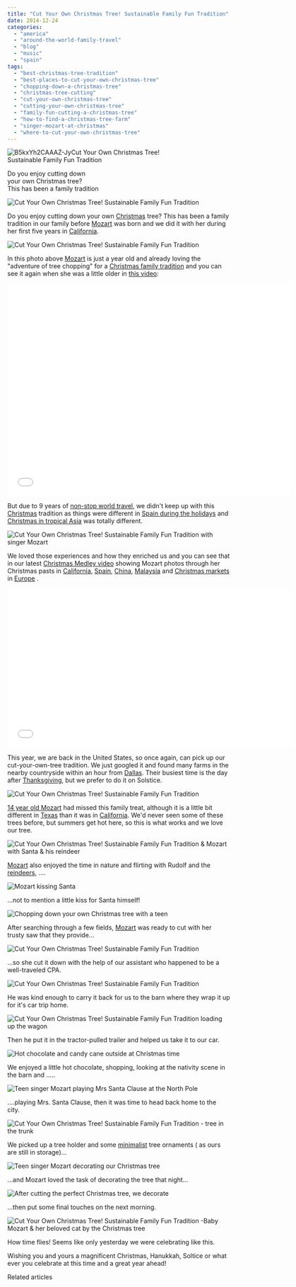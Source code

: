```yaml
---
title: "Cut Your Own Christmas Tree! Sustainable Family Fun Tradition"
date: 2014-12-24
categories: 
  - "america"
  - "around-the-world-family-travel"
  - "blog"
  - "music"
  - "spain"
tags: 
  - "best-christmas-tree-tradition"
  - "best-places-to-cut-your-own-christmas-tree"
  - "chopping-down-a-christmas-tree"
  - "christmas-tree-cutting"
  - "cut-your-own-christmas-tree"
  - "cutting-your-own-christmas-tree"
  - "family-fun-cutting-a-christmas-tree"
  - "how-to-find-a-christmas-tree-farm"
  - "singer-mozart-at-christmas"
  - "where-to-cut-your-own-christmas-tree"
---
```


![B5kxYh2CAAAZ-Jy](https://pub-ac94b3f306b24c0dba4238943c97f2e1.r2.dev/6a00e5502a9507883301b7c726f511970b.jpg)Cut Your Own Christmas Tree!  
Sustainable Family Fun Tradition  
  
Do you enjoy cutting down  
your own Christmas tree?  
This has been a family tradition

<!--more-->  
![Cut Your Own Christmas Tree! Sustainable Family Fun Tradition](https://pub-ac94b3f306b24c0dba4238943c97f2e1.r2.dev/6a00e5502a9507883301b8d0b0b709970c.png)  
  
Do you enjoy cutting down your own [Christmas](https://pub-ac94b3f306b24c0dba4238943c97f2e1.r2.dev/2012/12/worlds-best-christmas.html "world's best christmas") tree? This has been a family tradition in our family before [Mozart](https://pub-ac94b3f306b24c0dba4238943c97f2e1.r2.dev/2013/12/trilingual-mozart-travel-kid-expert-speaks-at-gec-about-world-education.html "Mozart trilingual travek kid expert speaker") was born and we did it with her during her first five years in [California](https://pub-ac94b3f306b24c0dba4238943c97f2e1.r2.dev/2012/08/top-10-california-destinations.html "top 10 California destinations").  
  
![Cut Your Own Christmas Tree! Sustainable Family Fun Tradition](https://pub-ac94b3f306b24c0dba4238943c97f2e1.r2.dev/6a00e5502a9507883301bb07cb9d4a970d.png)  
  
In this photo above [Mozart](https://pub-ac94b3f306b24c0dba4238943c97f2e1.r2.dev/2014/12/mozart-sings-youre-not-alone-on-the-radio-possibly-a-movie.html "teen singer Mozart sings \"You're Not Alone\" on the radio and in a movie") is just a year old and already loving the "adventure of tree chopping" for a [Christmas family tradition](https://pub-ac94b3f306b24c0dba4238943c97f2e1.r2.dev/2009/12/how-to-enjoy-family-travel-abroad-at-christmas-digital-nomad-4hww-extended-travel-holidays.html "How to enjoy family travel abroad at Christmas") and you can see it again when she was a little older in [this video](https://www.youtube.com/watch?v=hxBFv5AAxhw "best Christmas youtube video"):  
  

<iframe allowfullscreen src="//www.youtube.com/embed/hxBFv5AAxhw" frameborder="0" height="480" width="640"></iframe>

  
  
But due to 9 years of [non-stop world travel](https://pub-ac94b3f306b24c0dba4238943c97f2e1.r2.dev/2012/12/around-the-world-family-travel.html "around the world family travel with soultravelers3"), we didn't keep up with this [Christmas](https://pub-ac94b3f306b24c0dba4238943c97f2e1.r2.dev/2011/12/christmas-holiday-travel-ideas-for-family-getaways.html "Christmas holiday travel ideas") tradition as things were different in [Spain during the holidays](https://pub-ac94b3f306b24c0dba4238943c97f2e1.r2.dev/2006/12/xmas-evela-noch.html "Christmas in Spain ") and [Christmas in tropical Asia](https://pub-ac94b3f306b24c0dba4238943c97f2e1.r2.dev/2010/12/tropical-christmas-abroad-in-asia.html "Christmas in tropical Asia") was totally different.  
  
![Cut Your Own Christmas Tree! Sustainable Family Fun Tradition with singer Mozart](https://pub-ac94b3f306b24c0dba4238943c97f2e1.r2.dev/6a00e5502a9507883301bb07cb9dc2970d.png)  
  
We loved those experiences and how they enriched us and you can see that in our latest [Christmas Medley video](https://www.youtube.com/watch?v=jc5u4fcIpZI&list=UUcMwuQFsEJfOct29ZTa0v8w "Merry Christmas Medley with Mozart") showing Mozart photos through her Christmas pasts in [California](https://pub-ac94b3f306b24c0dba4238943c97f2e1.r2.dev/2011/11/home-for-the-holidays.html "home for the holidays"), [Spain](https://pub-ac94b3f306b24c0dba4238943c97f2e1.r2.dev/2007/01/santa-come-or-p.html "Christmas in Spain"), [China](https://pub-ac94b3f306b24c0dba4238943c97f2e1.r2.dev/2012/12/christmas-in-asia-happy-holidays.html "Christmas in Asia"), [Malaysia](https://pub-ac94b3f306b24c0dba4238943c97f2e1.r2.dev/2010/12/first-christmas-in-asia.html "Christmas in Malaysia") and [Christmas markets](https://pub-ac94b3f306b24c0dba4238943c97f2e1.r2.dev/2011/11/christmas-markets-in-europe-dont-miss.html "Christmas markets in Europe") in [Europe](https://pub-ac94b3f306b24c0dba4238943c97f2e1.r2.dev/2012/02/5-best-european-family-vacations.html "best europe family vacations") .  
  

<iframe allowfullscreen src="//www.youtube.com/embed/jc5u4fcIpZI" frameborder="0" height="360" width="640"></iframe>

  
  
This year, we are back in the United States, so once again, can pick up our cut-your-own-tree tradition. We just googled it and found many farms in the nearby countryside within an hour from [Dallas](https://pub-ac94b3f306b24c0dba4238943c97f2e1.r2.dev/2014/02/dallas-luxury-resort-arriving-to-big-d-in-style.html "Dallas Four Seasons arrival"). Their busiest time is the day after [Thanksgiving](https://pub-ac94b3f306b24c0dba4238943c97f2e1.r2.dev/2013/11/giving-thanks-and-thanksgiving-around-the-world.html "giving thanks on Thanksgiving"), but we prefer to do it on Solstice.  
  
  
  
![Cut Your Own Christmas Tree! Sustainable Family Fun Tradition ](https://pub-ac94b3f306b24c0dba4238943c97f2e1.r2.dev/6a00e5502a9507883301b8d0b0b749970c.png)  
  
[14 year old Mozart](https://pub-ac94b3f306b24c0dba4238943c97f2e1.r2.dev/2014/10/mozart-sings-at-the-house-of-blues.html "teen Mozart sings at the House of Blues") had missed this family treat, although it is a little bit different in [Texas](https://pub-ac94b3f306b24c0dba4238943c97f2e1.r2.dev/2014/02/omg-snow-in-dallas.html "snow in dallas") than it was in [California](https://pub-ac94b3f306b24c0dba4238943c97f2e1.r2.dev/2014/01/california-winter-beach-escape-.html "California winter beach escape"). We'd never seen some of these trees before, but summers get hot here, so this is what works and we love our tree.  
  
![Cut Your Own Christmas Tree! Sustainable Family Fun Tradition & Mozart with Santa & his reindeer](https://pub-ac94b3f306b24c0dba4238943c97f2e1.r2.dev/6a00e5502a9507883301bb07cb9d7d970d.png)  
  
[Mozart](https://pub-ac94b3f306b24c0dba4238943c97f2e1.r2.dev/2014/03/mozart-beautiful-teen-singer-songwriter-musician.html "teen singer songwriter Mozart") also enjoyed the time in nature and flirting with Rudolf and the [reindeers](https://pub-ac94b3f306b24c0dba4238943c97f2e1.r2.dev/2009/05/family-travel-photo-sweden-reindeer-meat-in-kota-traditional-sami-lapland.html "eating reindeer meat in Sweden"), ....  
  
![Mozart kissing Santa](https://pub-ac94b3f306b24c0dba4238943c97f2e1.r2.dev/6a00e5502a9507883301b8d0b0b7b0970c.png)  
  
...not to mention a little kiss for Santa himself!  
  
![Chopping down your own Christmas tree  with a teen](https://pub-ac94b3f306b24c0dba4238943c97f2e1.r2.dev/6a00e5502a9507883301b7c7273a09970b.png)  
  
After searching through a few fields, [Mozart](https://pub-ac94b3f306b24c0dba4238943c97f2e1.r2.dev/2014/09/teen-mozart-sings-youtube-adele-cover-more.html "Teen singer Mozart sings Adele cover on Youtube") was ready to cut with her trusty saw that they provide...  
  
![Cut Your Own Christmas Tree! Sustainable Family Fun Tradition](https://pub-ac94b3f306b24c0dba4238943c97f2e1.r2.dev/6a00e5502a9507883301bb07cba40e970d.png)  
  
  
...so she cut it down with the help of our assistant who happened to be a well-traveled CPA.  
  
![Cut Your Own Christmas Tree! Sustainable Family Fun Tradition](https://pub-ac94b3f306b24c0dba4238943c97f2e1.r2.dev/6a00e5502a9507883301bb07cb9f1d970d.png)  
  
He was kind enough to carry it back for us to the barn where they wrap it up for it's car trip home.  
  
![Cut Your Own Christmas Tree! Sustainable Family Fun Tradition loading up the wagon](https://pub-ac94b3f306b24c0dba4238943c97f2e1.r2.dev/6a00e5502a9507883301b7c7273a4f970b.png)  
  
Then he put it in the tractor-pulled trailer and helped us take it to our car.  
  
![Hot chocolate and candy cane outside at Christmas time](https://pub-ac94b3f306b24c0dba4238943c97f2e1.r2.dev/6a00e5502a9507883301b8d0b0b814970c.png)  
  
We enjoyed a little hot chocolate, shopping, looking at the nativity scene in the barn and .....  
  
![Teen singer Mozart playing Mrs Santa Clause at the North Pole](https://pub-ac94b3f306b24c0dba4238943c97f2e1.r2.dev/6a00e5502a9507883301b7c7273a93970b.png)  
  
....playing Mrs. Santa Clause, then it was time to head back home to the city.  
  
![Cut Your Own Christmas Tree! Sustainable Family Fun Tradition - tree in the trunk](https://pub-ac94b3f306b24c0dba4238943c97f2e1.r2.dev/6a00e5502a9507883301b7c7273aae970b.png)  
  
We picked up a tree holder and some [minimalist](https://pub-ac94b3f306b24c0dba4238943c97f2e1.r2.dev/2013/02/minimalist-family-frugal-tip-omg.html "minimalist family frugal tips") tree ornaments ( as ours are still in storage)...  
  
![Teen singer Mozart decorating our Christmas tree](https://pub-ac94b3f306b24c0dba4238943c97f2e1.r2.dev/6a00e5502a9507883301b8d0b0b93a970c.png)  
  
...and Mozart loved the task of decorating the tree that night...  
  
![After cutting the perfect Christmas tree, we decorate](https://pub-ac94b3f306b24c0dba4238943c97f2e1.r2.dev/6a00e5502a9507883301bb07cba291970d.png)  
  
...then put some final touches on the next morning.  
  
![Cut Your Own Christmas Tree! Sustainable Family Fun Tradition -Baby Mozart & her beloved cat by the Christmas tree](https://pub-ac94b3f306b24c0dba4238943c97f2e1.r2.dev/6a00e5502a9507883301b8d0b0b985970c.png)  
  
How time flies! Seems like only yesterday we were celebrating like this.  
  
Wishing you and yours a magnificent Christmas, Hanukkah, Soltice or what ever you celebrate at this time and a great year ahead!

Related articles


